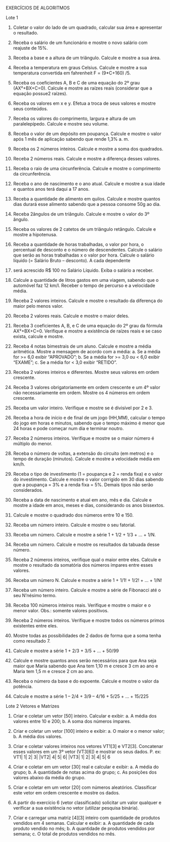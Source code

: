 EXERCÍCIOS DE ALGORITMOS  

Lote 1
1.	Coletar o valor do lado de um quadrado, calcular sua área e apresentar o resultado.

2.	Receba o salário de um funcionário e mostre o novo salário com reajuste de 15%.

3.	Receba a base e a altura de um triângulo. Calcule e mostre a sua área.

4.	Receba a temperatura em graus Celsius. Calcule e mostre a sua temperatura convertida em fahrenheit F = (9*C+160) /5.

5.	Receba os coeficientes A, B e C de uma equação do 2º grau (AX²+BX+C=0). Calcule e mostre as raízes reais (considerar que a equação possue2 raízes).

6.	Receba os valores em x e y. Efetua a troca de seus valores e mostre seus conteúdos.

7.	Receba os valores do comprimento, largura e altura de um paralelepípedo. Calcule e mostre seu volume.

8.	Receba o valor de um depósito em poupança. Calcule e mostre o valor após 1 mês de aplicação sabendo que rende 1,3% a. m.

9.	Receba os 2 números inteiros. Calcule e mostre a soma dos quadrados.

10.	Receba 2 números reais. Calcule e mostre a diferença desses valores.

11.	Receba o raio de uma circunferência. Calcule e mostre o comprimento da circunferência.

12.	Receba o ano de nascimento e o ano atual. Calcule e mostre a sua idade e quantos anos terá daqui a 17 anos.

13.	Receba a quantidade de alimento em quilos. Calcule e mostre quantos dias durará esse alimento sabendo que a pessoa consome 50g ao dia.

14.	Receba 2ângulos de um triângulo. Calcule e mostre o valor do 3º ângulo.

15.	Receba os valores de 2 catetos de um triângulo retângulo. Calcule e mostre a hipotenusa.

16.	Receba a quantidade de horas trabalhadas, o valor por hora, o percentual de desconto e o número de descendentes. Calcule o salário que serão as horas trabalhadas x o valor por hora. Calcule o salário líquido (= Salário Bruto – desconto). A cada dependente

17.	será acrescido R$ 100 no Salário Líquido. Exiba o salário a receber.

18.	Calcule a quantidade de litros gastos em uma viagem, sabendo que o automóvel faz 12 km/l. Receber o tempo de percurso e a velocidade média.

19.	Receba 2 valores inteiros. Calcule e mostre o resultado da diferença do maior pelo menos valor.

20.	Receba 2 valores reais. Calcule e mostre o maior deles.

21.	Receba 3 coeficientes A, B, e C de uma equação do 2º grau da fórmula AX²+BX+C=0. Verifique e mostre a existência de raízes reais e se caso exista, calcule e mostre.

22.	Receba 4 notas bimestrais de um aluno. Calcule e mostre a média aritmética. Mostre a mensagem de acordo com a média:
a.	Se a média for >= 6,0 exibir “APROVADO”;
b.	Se a média for >= 3,0 ou < 6,0 exibir “EXAME”;
c.	Se a média for < 3,0 exibir “RETIDO”.

23.	Receba 2 valores inteiros e diferentes. Mostre seus valores em ordem crescente.

24.	Receba 3 valores obrigatoriamente em ordem crescente e um 4º valor não necessariamente em ordem. Mostre os 4 números em ordem crescente.

25.	Receba um valor inteiro. Verifique e mostre se é divisível por 2 e 3.

26.	Receba a hora de início e de final de um jogo (HH,MM), calcular o tempo do jogo em horas e minutos, sabendo que o tempo máximo é menor que 24 horas e pode começar num dia e terminar noutro.

27.	Receba 2 números inteiros. Verifique e mostre se o maior número é múltiplo do menor.

28.	Receba o número de voltas, a extensão do circuito (em metros) e o tempo de duração (minutos). Calcule e mostre a velocidade média em km/h.

29.	Receba o tipo de investimento (1 = poupança e 2 = renda fixa) e o valor do investimento. Calcule e mostre o valor corrigido em 30 dias sabendo que a poupança = 3% e a renda fixa = 5%. Demais tipos não serão considerados.

30.	Receba a data de nascimento e atual em ano, mês e dia. Calcule e mostre a idade em anos, meses e dias, considerando os anos bissextos.

31.	Calcule e mostre o quadrado dos números entre 10 e 150.

32.	Receba um número inteiro. Calcule e mostre o seu fatorial.

33.	Receba um número. Calcule e mostre a série 1 + 1/2 + 1/3 + ... + 1/N.

34.	Receba um número. Calcule e mostre os resultados da tabuada desse número.

35.	Receba 2 números inteiros, verifique qual o maior entre eles. Calcule e mostre o resultado da somatória dos números ímpares entre esses valores.

36.	Receba um número N. Calcule e mostre a série 1 + 1/1! + 1/2! + ... + 1/N!

37.	Receba um número inteiro. Calcule e mostre a série de Fibonacci até o seu N’nésimo termo.

38.	Receba 100 números inteiros reais. Verifique e mostre o maior e o menor valor. Obs.: somente valores positivos.

40.	Receba 2 números inteiros. Verifique e mostre todos os números primos existentes entre eles.

41.	Mostre todas as possibilidades de 2 dados de forma que a soma tenha como resultado 7.

42.	Calcule e mostre a série 1 + 2/3 + 3/5 + ... + 50/99

43.	Calcule e mostre quantos anos serão necessários para que Ana seja maior que Maria sabendo que Ana tem 1,10 m e cresce 3 cm ao ano e Maria tem 1,5 m e cresce 2 cm ao ano.

44.	Receba o número da base e do expoente. Calcule e mostre o valor da potência.

45.	Calcule e mostre a série 1 – 2/4 + 3/9 – 4/16 + 5/25 + ... + 15/225


Lote 2
Vetores e Matrizes
1.	Criar e coletar um vetor [50] inteiro. Calcular e exibir:
a.	A média dos valores entre 10 e 200;
b.	A soma dos números ímpares.

2.	Criar e coletar um vetor [100] inteiro e exibir:
a.	O maior e o menor valor;
b.	A média dos valores.

3.	Criar e coletar valores inteiros nos vetores VT1[3] e VT2[3]. Concatenar esses valores em um 3º vetor (VT3[6]) e mostrar os seus dados. P. ex:
VT1|	1|	2|	3|	|VT2|	4|	5|	6|	|VT3|	1|	2|	3|	4|	5|	6

5.	Criar e coletar em um vetor [30] real e calcular e exibir:
a.	A média do grupo;
b.	A quantidade de notas acima do grupo;
c.	As posições dos valores abaixo da média do grupo.

7.	Criar e coletar em um vetor [20] com números aleatórios. Classificar este vetor em ordem crescente e mostre os dados.

8.	A partir do exercício 6 (vetor classificado) solicitar um valor qualquer e verificar a sua existência no vetor (utilizar pesquisa binária).

9.	Criar e carregar uma matriz [4][3] inteiro com quantidade de produtos vendidos em 4 semanas. Calcular e exibir:
a.	A quantidade de cada produto vendido no mês;
b.	A quantidade de produtos vendidos por semana;
c.	O total de produtos vendidos no mês.


 

 



